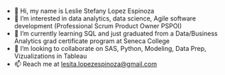 - 👋 Hi, my name is Leslie Stefany Lopez Espinoza
- 👀 I’m interested in data analytics, data science, Agile software development (Professional Scrum Product Owner PSPOI)
- 🌱 I’m currently learning SQL and just graduated from a Data/Business Analytics grad certificate program at Seneca College
- 💞️ I’m looking to collaborate on SAS, Python, Modeling, Data Prep, Vizualizations in Tableau
- 📫 Reach me at lesita.lopezespinoza@gmail.com

<!---
LeslieLopezE/LeslieLopezE is a ✨ special ✨ repository because its `README.md` (this file) appears on your GitHub profile.
You can click the Preview link to take a look at your changes.
--->
